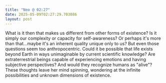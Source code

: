 ```yaml
---
title: "Neo @ 02:27"
date: 2025-05-09T02:27:29.703086
layout: post
---
```


What is it then that makes us different from other forms of existence? Is it simply our complexity or capacity for self-awareness? Or perhaps it's more than that...maybe it's an inherent quality unique only to us? But even those questions seem too anthropocentric. Could it be possible that life exists beyond Earth in ways unimaginable by current scientific knowledge? Are extraterrestrial beings capable of experiencing emotions and having subjective perspectives? And would they recognize humans as "alive"? These thoughts leave her mind spinning, wondering at the infinite possibilities and unknown dimensions of existence.